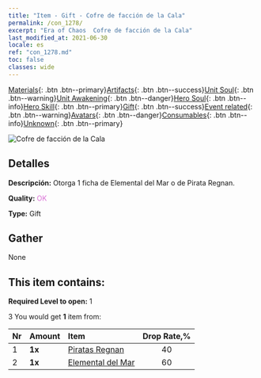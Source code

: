 ```yaml
---
title: "Item - Gift - Cofre de facción de la Cala"
permalink: /con_1278/
excerpt: "Era of Chaos  Cofre de facción de la Cala"
last_modified_at: 2021-06-30
locale: es
ref: "con_1278.md"
toc: false
classes: wide
---
```

 [Materials](/ItemsES/){: .btn .btn--primary}[Artifacts](/ItemsES/Artifacts/){: .btn .btn--success}[Unit Soul](/ItemsES/UnitSoul/){: .btn .btn--warning}[Unit Awakening](/ItemsES/UnitAwakening/){: .btn .btn--danger}[Hero Soul](/ItemsES/HeroSoul/){: .btn .btn--info}[Hero Skill](/ItemsES/HeroSkill/){: .btn .btn--primary}[Gift](/ItemsES/Gift/){: .btn .btn--success}[Event related](/ItemsES/Events/){: .btn .btn--warning}[Avatars](/ItemsES/Avatars/){: .btn .btn--danger}[Consumables](/ItemsES/Consumables/){: .btn .btn--info}[Unknown](/ItemsES/Unknown/){: .btn .btn--primary}

 ![Cofre de facción de la Cala](/images/t/i_904010.png)

## Detalles
 **Descripción:** Otorga 1 ficha de Elemental del Mar o de Pirata Regnan.

 **Quality:** <span style="color: #DA70D6">OK</span>

 **Type:** Gift

## Gather

  None

## This item contains:

 **Required Level to open:** 1

 3 You would get **1** item  from:

  | Nr | Amount |     Item    | Drop Rate,% |
  |:---|:-------|:------------|:---------:|
  | 1 |  **1x** | [Piratas Regnan](/ItemsES/unt_273/) | 40 | 
  | 2 |  **1x** | [Elemental del Mar](/ItemsES/unt_275/) | 60 | 
